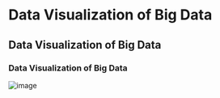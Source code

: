 # Data Visualization of Big Data
## Data Visualization of Big Data
### Data Visualization of Big Data

![image](https://github.com/user-attachments/assets/7c7b1bf7-ad04-430a-b368-9d786f77f28c)
